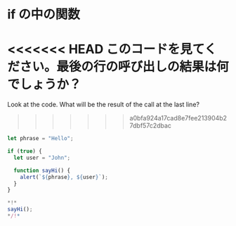 
# if の中の関数

<<<<<<< HEAD
このコードを見てください。最後の行の呼び出しの結果は何でしょうか？
=======
Look at the code. What will be the result of the call at the last line?
>>>>>>> a0bfa924a17cad8e7fee213904b27dbf57c2dbac

```js run
let phrase = "Hello";

if (true) {
  let user = "John";

  function sayHi() {
    alert(`${phrase}, ${user}`);
  }
}

*!*
sayHi();
*/!*
```
